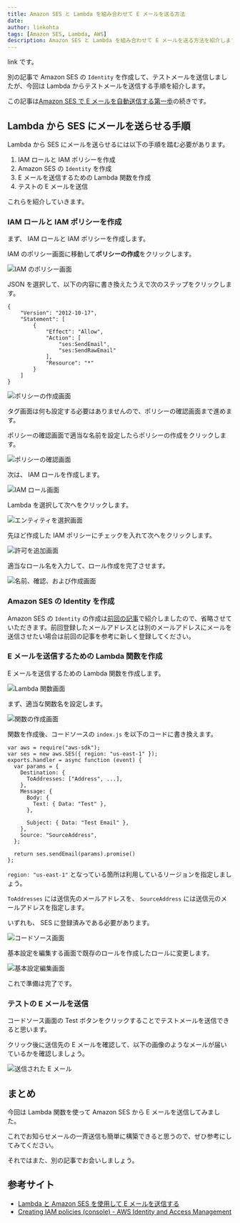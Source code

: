```yaml
---
title: Amazon SES と Lambda を組み合わせて E メールを送る方法
date: 
author: linkohta
tags: [Amazon SES, Lambda, AWS]
description: Amazon SES と Lambda を組み合わせて E メールを送る方法を紹介します。
---
```


link です。

別の記事で Amazon SES の `Identity` を作成して、テストメールを送信しましたが、今回は Lambda からテストメールを送信する手順を紹介します。

この記事は[Amazon SES で E メールを自動送信する第一歩](../amazon-ses/)の続きです。

## Lambda から SES にメールを送らせる手順

Lambda から SES にメールを送らせるには以下の手順を踏む必要があります。

1. IAM ロールと IAM ポリシーを作成
2. Amazon SES の `Identity` を作成
3. E メールを送信するための Lambda 関数を作成
4. テストの E メールを送信

これらを紹介していきます。

### IAM ロールと IAM ポリシーを作成

まず、 IAM ロールと IAM ポリシーを作成します。

IAM のポリシー画面に移動して**ポリシーの作成**をクリックします。

![IAM のポリシー画面](images/2022-05-29_16h06_03.png)

JSON を選択して、以下の内容に書き換えたうえで次のステップをクリックします。

```js:title=ポリシーJSON
{
    "Version": "2012-10-17",
    "Statement": [
        {
            "Effect": "Allow",
            "Action": [
                "ses:SendEmail",
                "ses:SendRawEmail"
            ],
            "Resource": "*"
        }
    ]
}
```

![ポリシーの作成画面](images/2022-05-29_16h12_20.png)

タグ画面は何も設定する必要はありませんので、ポリシーの確認画面まで進めます。

ポリシーの確認画面で適当な名前を設定したらポリシーの作成をクリックします。

![ポリシーの確認画面](images/2022-05-29_16h13_23.png)

次は、 IAM ロールを作成します。

![IAM ロール画面](images/2022-05-29_17h41_48.png)

Lambda を選択して次へをクリックします。

![エンティティを選択画面](images/2022-05-29_17h42_07.png)

先ほど作成した IAM ポリシーにチェックを入れて次へをクリックします。

![許可を追加画面](images/2022-05-29_17h42_22.png)

適当なロール名を入力して、ロール作成を完了させます。

![名前、確認、および作成画面](images/2022-05-29_17h43_04.png)

### Amazon SES の Identity を作成

Amazon SES の `Identity` の作成は[前回の記事](../amazon-ses/)で紹介しましたので、省略させていただきます。前回登録したメールアドレスとは別のメールアドレスにメールを送信させたい場合は前回の記事を参考に新しく登録してください。

### E メールを送信するための Lambda 関数を作成

E メールを送信するための Lambda 関数を作成します。

![Lambda 関数画面](images/2022-05-29_20h24_20.png)

まず、適当な関数名を設定します。

![関数の作成画面](images/2022-05-29_20h25_32.png)

関数を作成後、コードソースの `index.js` を以下のコードに書き換えます。

```js:title=メール送信関数
var aws = require("aws-sdk");
var ses = new aws.SES({ region: "us-east-1" });
exports.handler = async function (event) {
  var params = {
    Destination: {
      ToAddresses: ["Address", ...],
    },
    Message: {
      Body: {
        Text: { Data: "Test" },
      },

      Subject: { Data: "Test Email" },
    },
    Source: "SourceAddress",
  };
 
  return ses.sendEmail(params).promise()
};
```

`region: "us-east-1"` となっている箇所は利用しているリージョンを指定しましょう。

`ToAddresses` には送信先のメールアドレスを、 `SourceAddress` には送信元のメールアドレスを指定します。

いずれも、 SES に登録済みである必要があります。

![コードソース画面](images/2022-05-29_20h27_23.png)

基本設定を編集する画面で既存のロールを作成したロールに変更します。

![基本設定編集画面](images/2022-05-29_20h28_08.png)

これで準備は完了です。

### テストの E メールを送信

コードソース画面の Test ボタンをクリックすることでテストメールを送信できると思います。

クリック後に送信先の E メールを確認して、以下の画像のようなメールが届いているかを確認しましょう。

![送信された E メール](images/2022-05-29_20h51_09.png)

## まとめ

今回は Lambda 関数を使って Amazon SES から E メールを送信してみました。

これでお知らせメールの一斉送信も簡単に構築できると思うので、ぜひ参考にしてみてください。

それではまた、別の記事でお会いしましょう。

## 参考サイト

- [Lambda と Amazon SES を使用して E メールを送信する](https://aws.amazon.com/jp/premiumsupport/knowledge-center/lambda-send-email-ses/)
- [Creating IAM policies (console) - AWS Identity and Access Management](https://docs.aws.amazon.com/IAM/latest/UserGuide/access_policies_create-console.html#access_policies_create-start)